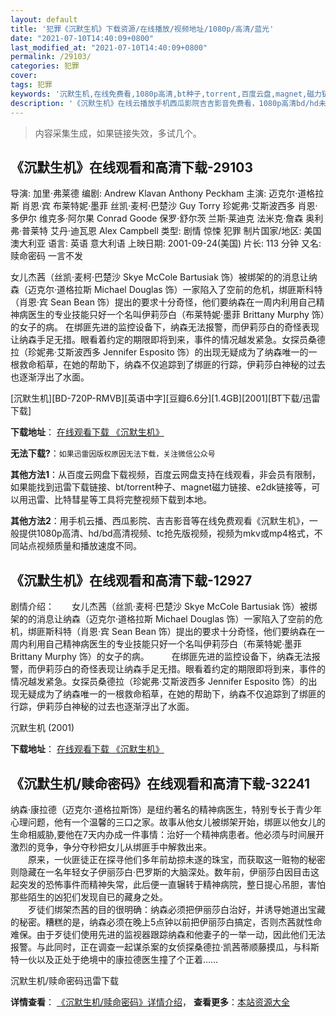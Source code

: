 ```yaml
---
layout: default
title: '犯罪《沉默生机》下载资源/在线播放/视频地址/1080p/高清/蓝光'
date: "2021-07-10T14:40:09+0800"
last_modified_at: "2021-07-10T14:40:09+0800"
permalink: /29103/
categories: 犯罪
cover:
tags: 犯罪
keywords: '沉默生机,在线免费看,1080p高清,bt种子,torrent,百度云盘,magnet,磁力链,迅雷下载资源'
description: '《沉默生机》在线云播放手机西瓜影院吉吉影音免费看，1080p高清bd/hd未删减完整版和tc抢先枪版，mkv/mp4格式，附带bt/torrent种子、magnet/磁力链、百度云盘、网盘资源迅雷下载链接'
---
```


>内容采集生成，如果链接失效，多试几个。


## 《沉默生机》在线观看和高清下载-29103

导演: 加里·弗莱德 编剧: Andrew Klavan Anthony Peckham 主演: 迈克尔·道格拉斯 肖恩·宾 布莱特妮·墨菲 丝凯·麦柯·巴楚沙 Guy Torry 珍妮弗·艾斯波西多 肖恩·多伊尔 维克多·阿尔果 Conrad Goode 保罗·舒尔茨 兰斯·莱迪克 法米克·詹森 奥利弗·普莱特 艾丹·迪瓦恩 Alex Campbell 类型: 剧情 惊悚 犯罪 制片国家/地区: 美国 澳大利亚 语言: 英语 意大利语 上映日期: 2001-09-24(美国) 片长: 113 分钟 又名: 赎命密码 一言不发

女儿杰茜（丝凯·麦柯·巴楚沙 Skye McCole Bartusiak 饰）被绑架的的消息让纳森（迈克尔·道格拉斯 Michael Douglas 饰）一家陷入了空前的危机，绑匪斯科特（肖恩·宾 Sean Bean 饰）提出的要求十分奇怪，他们要纳森在一周内利用自己精神病医生的专业技能只好一个名叫伊莉莎白（布莱特妮·墨菲 Brittany Murphy 饰）的女子的病。 在绑匪先进的监控设备下，纳森无法报警，而伊莉莎白的奇怪表现让纳森手足无措。眼看着约定的期限即将到来，事件的情况越发紧急。女探员桑德拉（珍妮弗·艾斯波西多 Jennifer Esposito 饰）的出现无疑成为了纳森唯一的一根救命稻草，在她的帮助下，纳森不仅追踪到了绑匪的行踪，伊莉莎白神秘的过去也逐渐浮出了水面。


[沉默生机][BD-720P-RMVB][英语中字][豆瓣6.6分][1.4GB][2001][BT下载/迅雷下载]

**下载地址**： [在线观看下载 《沉默生机》](https://www.btdx8.com/torrent/dont_say_a_word_2001.html) 


**无法下载?**：`如果迅雷因版权原因无法下载，关注微信公众号 `

**其他方法1**：从百度云网盘下载视频，百度云网盘支持在线观看，非会员有限制，如果能找到迅雷下载链接、bt/torrent种子、magnet磁力链接、e2dk链接等，可以用迅雷、比特彗星等工具将完整视频下载到本地。

**其他方法2**：用手机云播、西瓜影院、吉吉影音等在线免费观看《沉默生机》，一般提供1080p高清、hd/bd高清视频、tc抢先版视频，视频为mkv或mp4格式，不同站点视频质量和播放速度不同。


## 《沉默生机》在线观看和高清下载-12927

剧情介绍：　　女儿杰茜（丝凯·麦柯·巴楚沙 Skye McCole Bartusiak 饰）被绑架的的消息让纳森（迈克尔·道格拉斯 Michael Douglas 饰）一家陷入了空前的危机，绑匪斯科特（肖恩·宾 Sean Bean 饰）提出的要求十分奇怪，他们要纳森在一周内利用自己精神病医生的专业技能只好一个名叫伊莉莎白（布莱特妮·墨菲 Brittany Murphy 饰）的女子的病。  　　在绑匪先进的监控设备下，纳森无法报警，而伊莉莎白的奇怪表现让纳森手足无措。眼看着约定的期限即将到来，事件的情况越发紧急。女探员桑德拉（珍妮弗·艾斯波西多 Jennifer Esposito 饰）的出现无疑成为了纳森唯一的一根救命稻草，在她的帮助下，纳森不仅追踪到了绑匪的行踪，伊莉莎白神秘的过去也逐渐浮出了水面。


沉默生机 (2001)

**下载地址**： [在线观看下载 《沉默生机》](https://www.btbtdy.me/btdy/dy6338.html) 


## 《沉默生机/赎命密码》在线观看和高清下载-32241

纳森·康拉德（迈克尔&middot;道格拉斯饰）是纽约著名的精神病医生，特别专长于青少年心理问题，他有一个温馨的三口之家。故事从他女儿被绑架开始，绑匪以他女儿的生命相威胁,要他在7天内办成一件事情：治好一个精神病患者。他必须与时间展开激烈的竞争，争分夺秒把女儿从绑匪手中解救出来。<br />　　原来，一伙匪徒正在探寻他们多年前劫掠未遂的珠宝，而获取这一赃物的秘密则隐藏在一名年轻女子伊丽莎白&middot;巴罗斯的大脑深处。数年前，伊丽莎白因目击这起突发的恐怖事件而精神失常，此后便一直辗转于精神病院，整日提心吊胆，害怕那些陌生的凶犯们发现自已的藏身之处。<br />　　歹徒们绑架杰茜的目的很明确：纳森必须把伊丽莎白治好，并诱导她道出宝藏的秘密。糟糕的是，纳森必须在晚上5点钟以前把伊丽莎白搞定，否则杰茜就性命难保。由于歹徒们使用先进的监视器跟踪纳森和他妻子的一举一动，因此他们无法报警。与此同时，正在调查一起谋杀案的女侦探桑德拉·凯茜蒂顺藤摸瓜，与科斯特一伙以及正处于绝境中的康拉德医生撞了个正着……


沉默生机/赎命密码迅雷下载

**详情查看**： [《沉默生机/赎命密码》详情介绍](/movie/32241/)， **查看更多**：[本站资源大全](/movie/t/all/)

